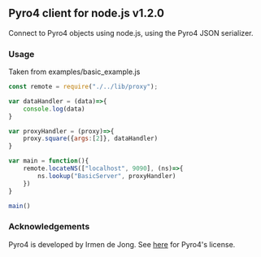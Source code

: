 ## Pyro4 client for node.js v1.2.0

Connect to Pyro4 objects using node.js, using the Pyro4 JSON serializer.

### Usage

Taken from examples/basic_example.js

```javascript
const remote = require("./../lib/proxy");

var dataHandler = (data)=>{
    console.log(data)
}

var proxyHandler = (proxy)=>{
    proxy.square({args:[2]}, dataHandler)
}

var main = function(){
    remote.locateNS(["localhost", 9090], (ns)=>{
        ns.lookup("BasicServer", proxyHandler)
    })
}

main()
```

### Acknowledgements

Pyro4 is developed by Irmen de Jong. See [here](https://github.com/irmen/Pyro4/blob/master/LICENSE) for Pyro4's license.
